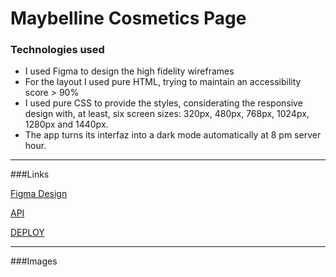 # Maybelline Cosmetics Page

### Technologies used

- I used Figma to design the high fidelity wireframes
- For the layout I used pure HTML, trying to maintain an accessibility score > 90%
- I used pure CSS to provide the styles, considerating the responsive design with, at least, six screen sizes: 320px, 480px, 768px, 1024px, 1280px and 1440px.
- The app turns its interfaz into a dark mode automatically at 8 pm server hour.

---

###Links

[Figma Design](https://www.figma.com/file/KtZIedTFPHxiryIh1Z77NO/Maybeline-Cosmetics?node-id=0%3A1)

[API](https://makeup-api.herokuapp.com/)

[DEPLOY](https://garciaarmando.github.io/maybellineCosmetics/)

---

###Images
